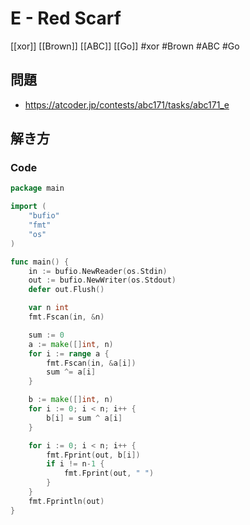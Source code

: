 # E - Red Scarf
[[xor]] [[Brown]] [[ABC]] [[Go]]
#xor #Brown #ABC #Go 

## 問題
- https://atcoder.jp/contests/abc171/tasks/abc171_e

## 解き方
### Code
```go
package main

import (
	"bufio"
	"fmt"
	"os"
)

func main() {
	in := bufio.NewReader(os.Stdin)
	out := bufio.NewWriter(os.Stdout)
	defer out.Flush()

	var n int
	fmt.Fscan(in, &n)

	sum := 0
	a := make([]int, n)
	for i := range a {
		fmt.Fscan(in, &a[i])
		sum ^= a[i]
	}

	b := make([]int, n)
	for i := 0; i < n; i++ {
		b[i] = sum ^ a[i]
	}

	for i := 0; i < n; i++ {
		fmt.Fprint(out, b[i])
		if i != n-1 {
			fmt.Fprint(out, " ")
		}
	}
	fmt.Fprintln(out)
}
```